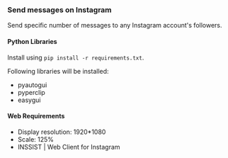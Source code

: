 ### Send messages on Instagram
Send specific number of messages to any Instagram account's followers.

#### Python Libraries
Install using `pip install -r requirements.txt`.

Following libraries will be installed:
- pyautogui
- pyperclip
- easygui

#### Web Requirements
- Display resolution: 1920*1080
- Scale: 125%
- INSSIST | Web Client for Instagram